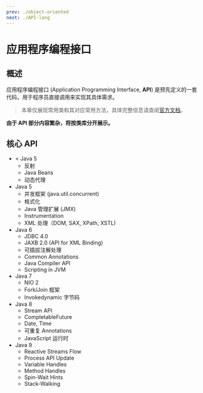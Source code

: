 ```yaml
---
prev: ./object-oriented
next: ./API-lang
---
```


# 应用程序编程接口
## 概述
应用程序编程接口 (Application Programming Interface, **API**) 是预先定义的一套代码，用于程序员直接调用来实现其具体需求。  
> 本章仅展现常用类和其对应常用方法，具体完整信息请查阅[官方文档](https://docs.oracle.com/en/java/javase/11/docs/api/index.html)。  

**由于 API 部分内容繁杂，将按类库分开展示。**

## 核心 API
+ < Java 5
    + 反射
    + Java Beans
    + 动态代理
+ Java 5
    + 并发框架 (java.util.concurrent)
    + 格式化
    + Java 管理扩展 (JMX)
    + Instrumentation
    + XML 处理（DOM, SAX, XPath, XSTL)
+ Java 6
    + JDBC 4.0
    + JAXB 2.0 (API for XML Binding)
    + 可插拔注解处理
    + Common Annotations
    + Java Compiler API
    + Scripting in JVM
+ Java 7
    + NIO 2
    + Fork/Join 框架
    + Invokedynamic 字节码
+ Java 8
    + Stream API
    + CompletableFuture
    + Date, Time
    + 可重复 Annotations
    + JavaScript 运行时
+ Java 9
    + Reactive Streams Flow
    + Process API Update
    + Variable Handles
    + Method Handles
    + Spin-Wait Hints
    + Stack-Walking